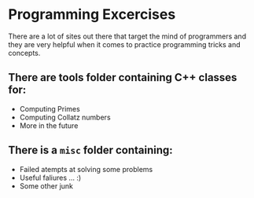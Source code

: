 # Programming Excercises

There are a lot of sites out there that target the mind of programmers
and they are very helpful when it comes to practice programming tricks
and concepts.

## There are tools folder containing C++ classes for:

* Computing Primes
* Computing Collatz numbers
* More in the future

## There is a `misc` folder containing:

* Failed atempts at solving some problems
* Useful faliures ... :)
* Some other junk
